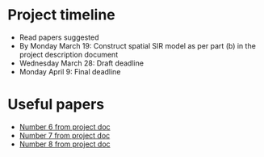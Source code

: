 # Project timeline
* Read papers suggested
* By Monday March 19: Construct spatial SIR model as per part (b) in the project description document
* Wednesday March 28: Draft deadline
* Monday April 9: Final deadline

# Useful papers
* [Number 6 from project doc](http://science.sciencemag.org/content/sci/290/5495/1360.full.pdf)
* [Number 7 from project doc](http://www.pnas.org/content/103/11/3968.long)
* [Number 8 from project doc](https://www.researchgate.net/profile/Connell_Mccluskey/publication/43349252_Attractivity_of_coherent_manifolds_in_metapopulation_models/links/0fcfd501bf487c27d5000000.pdf)
